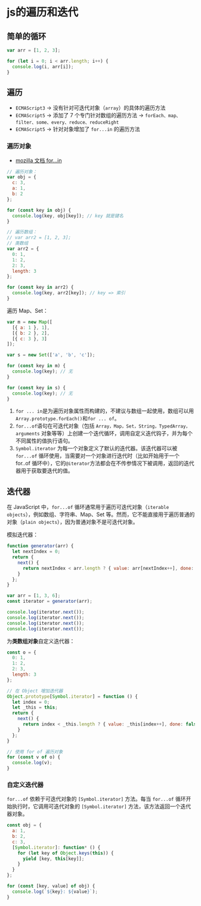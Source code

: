 # js的遍历和迭代

## 简单的循环

```js
var arr = [1, 2, 3];

for (let i = 0; i < arr.length; i++) {
  console.log(i, arr[i]);
}
```

## 遍历

- `ECMAScript3` -> 没有针对可迭代对象（`array`）的具体的遍历方法
- `ECMAScript5` -> 添加了 7 个专门针对数组的遍历方法 -> `forEach、map、filter、some、every、reduce、reduceRight`
- `ECMAScript5` -> 针对对象增加了 `for...in` 的遍历方法

### 遍历对象

- [mozilla 文档 for...in](https://developer.mozilla.org/zh-CN/docs/Web/JavaScript/Reference/Statements/for...in)

```js
// 遍历对象：
var obj = {
  c: 3,
  a: 1,
  b: 2
};

for (const key in obj) {
  console.log(key, obj[key]); // key 就是键名
}

// 遍历数组：
// var arr2 = [1, 2, 3];
// 类数组
var arr2 = {
  0: 1,
  1: 2,
  2: 3,
  length: 3
};

for (const key in arr2) {
  console.log(key, arr2[key]); // key => 索引
}
```

遍历 Map、Set：

```js
var m = new Map([
  [{ a: 1 }, 1],
  [{ b: 2 }, 2],
  [{ c: 3 }, 3]
]);

var s = new Set(['a', 'b', 'c']);

for (const key in m) {
  console.log(key); // 无
}

for (const key in s) {
  console.log(key); // 无
}
```

1. `for ... in`是为遍历对象属性而构建的，不建议与数组一起使用，数组可以用`Array.prototype.forEach()`和`for ... of`。
2. `for...of`语句在可迭代对象（包括 `Array，Map，Set，String，TypedArray，arguments` 对象等等）上创建一个迭代循环，调用自定义迭代钩子，并为每个不同属性的值执行语句。
3. `Symbol.iterator` 为每一个对象定义了默认的迭代器。该迭代器可以被 `for...of` 循环使用，当需要对一个对象进行迭代时（比如开始用于一个 for..of 循环中），它的`@iterator`方法都会在不传参情况下被调用，返回的迭代器用于获取要迭代的值。

## 迭代器

在 JavaScript 中，`for...of` 循环通常用于遍历可迭代对象（`iterable objects`），例如数组、字符串、Map、Set 等。然而，它不能直接用于遍历普通的对象（`plain objects`），因为普通对象不是可迭代对象。

模拟迭代器：

```js
function generator(arr) {
  let nextIndex = 0;
  return {
    next() {
      return nextIndex < arr.length ? { value: arr[nextIndex++], done: false } : { value: undefined, done: true };
    }
  };
}

var arr = [1, 3, 6];
const iterator = generator(arr);

console.log(iterator.next());
console.log(iterator.next());
console.log(iterator.next());
console.log(iterator.next());
```

为**类数组对象**自定义迭代器：

```js
const o = {
  0: 1,
  1: 2,
  2: 3,
  length: 3
};

// 在 Object 增加迭代器
Object.prototype[Symbol.iterator] = function () {
  let index = 0;
  let _this = this;
  return {
    next() {
      return index < _this.length ? { value: _this[index++], done: false } : { value: undefined, done: true };
    }
  };
}

// 使用 for of 遍历对象
for (const v of o) {
  console.log(v);
}
```

### 自定义迭代器

`for...of` 依赖于可迭代对象的 `[Symbol.iterator]` 方法。每当 `for...of` 循环开始执行时，它调用可迭代对象的 `[Symbol.iterator]` 方法，该方法返回一个迭代器对象。

```js
const obj = {
  a: 1,
  b: 2,
  c: 3,
  [Symbol.iterator]: function* () {
    for (let key of Object.keys(this)) {
      yield [key, this[key]];
    }
  }
};

for (const [key, value] of obj) {
  console.log(`${key}: ${value}`);
}
```

